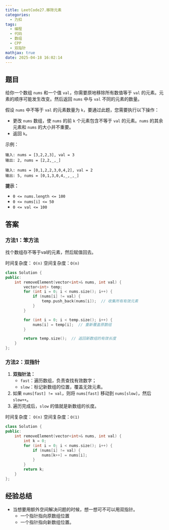 ```yaml
---
title: LeetCode27.移除元素
categories:
  - 力扣
tags:
  - 编程
  - 代码
  - 数组
  - CPP
  - 双指针
mathjax: true
date: 2025-04-18 16:02:14
---
```

## 题目
给你一个数组 `nums` 和一个值 `val`，你需要原地移除所有数值等于 `val` 的元素。元素的顺序可能发生改变。然后返回 `nums` 中与 `val` 不同的元素的数量。

假设 `nums` 中不等于 `val` 的元素数量为 `k`，要通过此题，您需要执行以下操作：

- 更改 `nums` 数组，使 `nums` 的前 `k` 个元素包含不等于 `val` 的元素。`nums` 的其余元素和 `nums` 的大小并不重要。
- 返回 `k`。

示例：

```text
输入: nums = [3,2,2,3], val = 3
输出: 2, nums = [2,2,_,_]

输入: nums = [0,1,2,2,3,0,4,2], val = 2
输出: 5, nums = [0,1,3,0,4,_,_,_]
```

**提示：**
- `0 <= nums.length <= 100`
- `0 <= nums[i] <= 50`
- `0 <= val <= 100`


## 答案
### 方法1：笨方法
找个数组存不等于val的元素，然后赋值回去。

时间复杂度： `O(n)`
空间复杂度：`O(n)`
```C++
class Solution {
public:
    int removeElement(vector<int>& nums, int val) {
        vector<int> temp;
        for (int i = 0; i < nums.size(); i++) {
            if (nums[i] != val) {
                temp.push_back(nums[i]);  // 收集所有有效元素
            }
        }

        for (int i = 0; i < temp.size(); i++) {
            nums[i] = temp[i];  // 重新覆盖原数组
        }

        return temp.size();  // 返回新数组的有效长度
    }
};

```
### 方法2：双指针
1. **双指针法：**
    - `fast`：遍历数组，负责查找有效数字；
    - `slow`：标记新数组的位置，覆盖无效元素。
2. 如果 `nums[fast] != val`，则将 `nums[fast]` 移动到 `nums[slow]`，然后 `slow++`。
3. 遍历完成后，`slow` 的值就是新数组的长度。

时间复杂度： `O(n)`
空间复杂度：`O(1)`
```c++
class Solution {
public:
    int removeElement(vector<int>& nums, int val) {
        int k = 0;
        for (int i = 0; i < nums.size(); i++) {
            if (nums[i] != val) {
                nums[k++] = nums[i];
            }
        }
        return k;
    }
};
```


## 经验总结
- 当想要用额外空间解决问题的时候，想一想可不可以用双指针。
	- 一个指针指向原数组位置
	- 一个指针指向新数组位置。